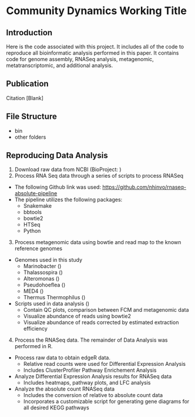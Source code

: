 # Community Dynamics Working Title

## Introduction

Here is the code associated with this project. It includes all of the code to reproduce all bioinformatic analysis performed in this paper. It contains code for genome assembly, RNASeq analysis, metagenomic, metatranscriptomic, and additional analysis.

## Publication

Citation [Blank]

## File Structure
* bin
* other folders

## Reproducing Data Analysis
1. Download raw data from NCBI (BioProject: )
2. Process RNA Seq data through a series of scripts to process RNASeq
  - The following Github link was used: https://github.com/nhinvo/rnaseq-absolute-pipeline
  - The pipeline utilizes the following packages:
    - Snakemake
    - bbtools
    - bowtie2
    - HTSeq
    - Python
3. Process metagenomic data using bowtie and read map to the known reference genomes
  - Genomes used in this study
    - Marinobacter ()
    - Thalassospira ()
    - Alteromonas ()
    - Pseudohoeflea ()
    - MED4 () 
    - Thermus Thermophilus ()
  - Scripts used in data analysis ()
    - Contain QC plots, comparison between FCM and metagenomic data
    - Visualize abundance of reads using bowtie2
    - Visualize abundance of reads corrected by estimated extraction efficiency
4. Process the RNASeq data. The remainder of Data Analysis was performed in R.
  - Process raw data to obtain edgeR data.
    - Relative read counts were used for Differential Expression Analysis
    - Includes ClusterProfiler Pathway Enrichement Analysis
  - Analyze Differential Expression Analysis results for RNASeq data
    - Includes heatmaps, pathway plots, and LFC analysis
  - Analyze the absolute count RNASeq data
    - Includes the conversion of relative to absolute count data
    - Incorporates a customizable script for generating gene diagrams for all desired KEGG pathways
